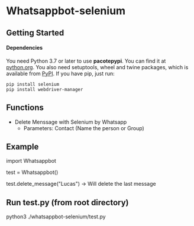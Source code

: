 # Whatsappbot-selenium

## Getting Started

#### Dependencies

You need Python 3.7 or later to use **pacotepypi**. You can find it at [python.org](https://www.python.org/).
You also need setuptools, wheel and twine packages, which is available from [PyPI](https://pypi.org). If you have pip, just run:

```
pip install selenium
pip install webdriver-manager
```

## Functions

- Delete Menssage with Selenium by Whatsapp
  - Parameters: Contact (Name the person or Group)

## Example

import Whatsappbot

test = Whatsappbot()

test.delete_message("Lucas") -> Will delete the last message

## Run test.py (from root directory)

python3 ./whatsappbot-selenium/test.py
